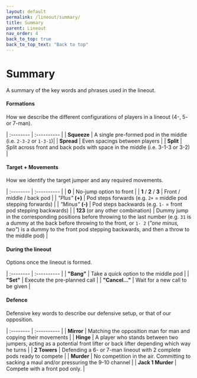 ```yaml
---
layout: default
permalink: /lineout/summary/
title: Summary
parent: Lineout
nav_order: 4
back_to_top: true
back_to_top_text: "Back to top"
---
```


# Summary

A summary of the key words and phrases used in the lineout.

#### Formations

How we describe the different configurations of players in a lineout (4-, 5- or 7-man).

| :-------- | :---------- |
|  **Squeeze** | A single pre-formed pod in the middle (i.e. `2-3-2` or `1-3-1`)|
|  **Spread** | Even spacings between players |
|  **Split** | Split across front and back pods with space in the middle (i.e. 3-1-3 or 3-2) |

#### Target + Movements

How we identify the target jumper and any required movements.

| :-------- | :---------- |
| **0** | No-jump option to front |
| **1** / **2** / **3** | Front / middle / back pod |
| _"Plus"_ **(+)** | Pod steps forwards (e.g. `2+` = middle pod stepping forwards) |
| _"Minus"_ **(-)** | Pod steps backwards (e.g. `1-` = front pod stepping backwards) |
| **123** (or any other combination) | Dummy jump in the corresponding positions before throwing to the last number (e.g. `31` is a dummy at the back before throwing to the front, or `1- 2` (_"one minus, two"_) is a dummy to the front pod stepping backwards, and then a throw to the middle pod) |

#### During the lineout

Options once the lineout is formed.

| :-------- | :---------- |
|  **"Bang"** | Take a quick option to the middle pod |
|  **"Set"** | Execute the pre-planned call |
|  **"Cancel..."** | Wait for a new call to be given |


#### Defence

Defensive key words to describe our defensive setup, or that of our opposition.

| :-------- | :---------- |
|  **Mirror** | Matching the opposition man for man and copying their movements |
|  **Hinge** | A player who stands between two jumpers, acting as a potential front lifter or back lifter depending which way he turns |
| **2 Towers** | Defending a 6- or 7-man lineout with 2 complete pods ready to compete |
| **Murder** | No competition in the air. Committing to sacking a maul and/or pressuring the 9-10 channel |
| **Jack 1 Murder** | Compete with a front pod only. |
